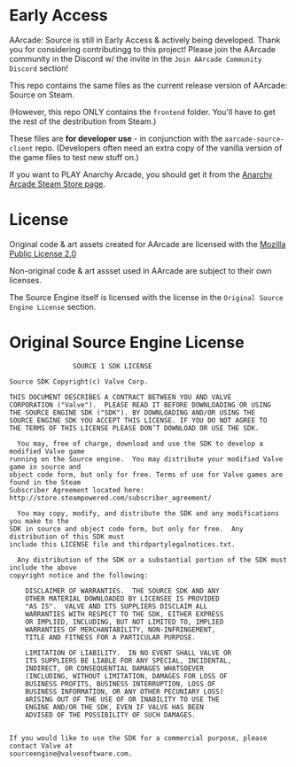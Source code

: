 # Early Access
AArcade: Source is still in Early Access & actively being developed.  Thank you for considering contributingg to this project!  Please join the AArcade community in the Discord w/ the invite in the ```Join AArcade Community Discord``` section!

This repo contains the same files as the current release version of AArcade: Source on Steam.

(However, this repo ONLY contains the ```frontend``` folder.  You'll have to get the rest of the destribution from Steam.)

These files are **for developer use** - in conjunction with the ```aarcade-source-client``` repo.  (Developers often need an extra copy of the vanilla version of the game files to test new stuff on.)

If you want to PLAY Anarchy Arcade, you should get it from the [Anarchy Arcade Steam Store page](https://store.steampowered.com/app/266430/Anarchy_Arcade/).

# License
Original code & art assets created for AArcade are licensed with the [Mozilla Public License 2.0](https://github.com/mozilla/hubs/blob/master/LICENSE)

Non-original code & art assset used in AArcade are subject to their own licenses.

The Source Engine itself is licensed with the license in the ```Original Source Engine License``` section.

# Original Source Engine License
```
                SOURCE 1 SDK LICENSE

Source SDK Copyright(c) Valve Corp.  

THIS DOCUMENT DESCRIBES A CONTRACT BETWEEN YOU AND VALVE 
CORPORATION ("Valve").  PLEASE READ IT BEFORE DOWNLOADING OR USING 
THE SOURCE ENGINE SDK ("SDK"). BY DOWNLOADING AND/OR USING THE 
SOURCE ENGINE SDK YOU ACCEPT THIS LICENSE. IF YOU DO NOT AGREE TO 
THE TERMS OF THIS LICENSE PLEASE DON’T DOWNLOAD OR USE THE SDK.  

  You may, free of charge, download and use the SDK to develop a modified Valve game 
running on the Source engine.  You may distribute your modified Valve game in source and 
object code form, but only for free. Terms of use for Valve games are found in the Steam 
Subscriber Agreement located here: http://store.steampowered.com/subscriber_agreement/ 

  You may copy, modify, and distribute the SDK and any modifications you make to the 
SDK in source and object code form, but only for free.  Any distribution of this SDK must 
include this LICENSE file and thirdpartylegalnotices.txt.  
 
  Any distribution of the SDK or a substantial portion of the SDK must include the above 
copyright notice and the following: 

    DISCLAIMER OF WARRANTIES.  THE SOURCE SDK AND ANY 
    OTHER MATERIAL DOWNLOADED BY LICENSEE IS PROVIDED 
    "AS IS".  VALVE AND ITS SUPPLIERS DISCLAIM ALL 
    WARRANTIES WITH RESPECT TO THE SDK, EITHER EXPRESS 
    OR IMPLIED, INCLUDING, BUT NOT LIMITED TO, IMPLIED 
    WARRANTIES OF MERCHANTABILITY, NON-INFRINGEMENT, 
    TITLE AND FITNESS FOR A PARTICULAR PURPOSE.  

    LIMITATION OF LIABILITY.  IN NO EVENT SHALL VALVE OR 
    ITS SUPPLIERS BE LIABLE FOR ANY SPECIAL, INCIDENTAL, 
    INDIRECT, OR CONSEQUENTIAL DAMAGES WHATSOEVER 
    (INCLUDING, WITHOUT LIMITATION, DAMAGES FOR LOSS OF 
    BUSINESS PROFITS, BUSINESS INTERRUPTION, LOSS OF 
    BUSINESS INFORMATION, OR ANY OTHER PECUNIARY LOSS) 
    ARISING OUT OF THE USE OF OR INABILITY TO USE THE 
    ENGINE AND/OR THE SDK, EVEN IF VALVE HAS BEEN 
    ADVISED OF THE POSSIBILITY OF SUCH DAMAGES.  
 
       
If you would like to use the SDK for a commercial purpose, please contact Valve at 
sourceengine@valvesoftware.com.
```